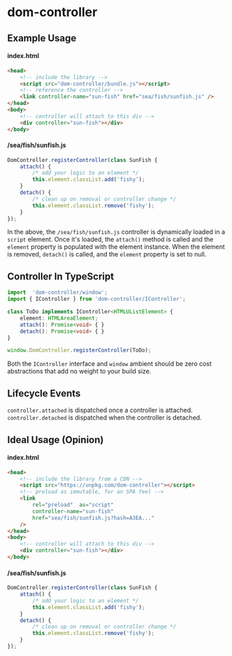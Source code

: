# dom-controller

## Example Usage
#### index.html
```html
<head>
	<!-- include the library -->
	<script src="dom-controller/bundle.js"></script>
	<!-- reference the controller -->
	<link controller-name="sun-fish" href="sea/fish/sunfish.js" />
</head>
<body>
	<!-- controller will attach to this div -->	
	<div controller="sun-fish"></div>
</body>
```
#### /sea/fish/sunfish.js
```js
DomController.registerController(class SunFish {
	attach() {
		/* add your logic to an element */
		this.element.classList.add('fishy');
	}
	detach() {
		/* clean up on removal or controller change */
		this.element.classList.remove('fishy');
	}
});
```
In the above, the `/sea/fish/sunfish.js` controller is dynamically loaded in a `script` element. Once it's loaded, the `attach()` method is called and the `element` property is populated with the element instance. When the element is removed, `detach()` is called, and the `element` property is set to null.



## Controller In TypeScript
```typescript
import  'dom-controller/window';
import { IController } from 'dom-controller/IController';

class ToDo implements IController<HTMLUListElement> {
	element: HTMLAreaElement;
	attach(): Promise<void> { }
	detach(): Promise<void> { }
}

window.DomController.registerController(ToDo);
```

Both the `IController` interface and `window` ambient should be zero cost abstractions that add no weight to your build size.

## Lifecycle Events
`controller.attached` is dispatched once a controller is attached.
`controller.detached` is dispatched when the controller is detached.

## Ideal Usage (Opinion)
#### index.html
```html
<head>
	<!-- include the library from a CDN -->
	<script src="https://unpkg.com/dom-controller"></script>
	<!-- preload as immutable, for an SPA feel -->
	<link
		rel="preload"  as="script"
		controller-name="sun-fish"
		href="sea/fish/sunfish.js?hash=A3EA..."
	/>
</head>
<body>
	<!-- controller will attach to this div -->	
	<div controller="sun-fish"></div>
</body>
```
#### /sea/fish/sunfish.js
```js
DomController.registerController(class SunFish {
	attach() {
		/* add your logic to an element */
		this.element.classList.add('fishy');
	}
	detach() {
		/* clean up on removal or controller change */
		this.element.classList.remove('fishy');
	}
});
```
